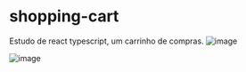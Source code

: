 # shopping-cart
Estudo de react typescript, um carrinho de compras.
![image](https://user-images.githubusercontent.com/100394244/232137405-17e51c5b-aa52-41f6-8342-6febbab84186.png)

![image](https://user-images.githubusercontent.com/100394244/232137380-4e3329e2-0ae8-4850-877b-55bf443f99cf.png)
